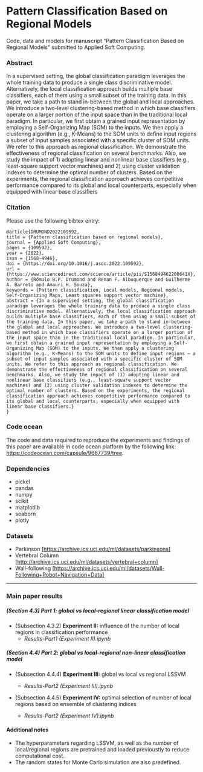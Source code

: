 # Pattern Classification Based on Regional Models

Code, data and models for manuscript "Pattern Classification Based on Regional Models" submitted to Applied Soft Computing.

### Abstract
In a supervised setting, the global classification paradigm leverages the whole training
data to produce a single class discriminative model. Alternatively, the local
classification approach builds multiple base classifiers, each of them using a small
subset of the training data. In this paper, we take a path to stand in-between the global
and local approaches. We introduce a two-level clustering-based method in which
base classifiers operate on a larger portion of the input space than in the traditional
local paradigm. In particular, we first obtain a grained input representation by
employing a Self-Organizing Map (SOM) to the inputs. We then apply a clustering
algorithm (e.g., K-Means) to the SOM units to define input regions a subset of input
samples associated with a specific cluster of SOM units. We refer to this approach as
regional classification. We demonstrate the effectiveness of regional classification on
several benchmarks. Also, we study the impact of 1) adopting linear and nonlinear
base classifiers (e.g., least-square support vector machines) and 2) using cluster
validation indexes to determine the optimal number of clusters. Based on the
experiments, the regional classification approach achieves competitive performance
compared to its global and local counterparts, especially when equipped with linear
base classifiers

### Citation
Please use the following bibtex entry:
```
@article{DRUMOND2022109592,
title = {Pattern classification based on regional models},
journal = {Applied Soft Computing},
pages = {109592},
year = {2022},
issn = {1568-4946},
doi = {https://doi.org/10.1016/j.asoc.2022.109592},
url = {https://www.sciencedirect.com/science/article/pii/S156849462200641X},
author = {Rômulo B.P. Drumond and Renan F. Albuquerque and Guilherme A. Barreto and Amauri H. Souza},
keywords = {Pattern classification, Local models, Regional models, Self-Organizing Maps, Least squares support vector machine},
abstract = {In a supervised setting, the global classification paradigm leverages the whole training data to produce a single class discriminative model. Alternatively, the local classification approach builds multiple base classifiers, each of them using a small subset of the training data. In this paper, we take a path to stand in-between the global and local approaches. We introduce a two-level clustering-based method in which base classifiers operate on a larger portion of the input space than in the traditional local paradigm. In particular, we first obtain a grained input representation by employing a Self-Organizing Map (SOM) to the inputs. We then apply a clustering algorithm (e.g., K-Means) to the SOM units to define input regions — a subset of input samples associated with a specific cluster of SOM units. We refer to this approach as regional classification. We demonstrate the effectiveness of regional classification on several benchmarks. Also, we study the impact of (1) adopting linear and nonlinear base classifiers (e.g., least-square support vector machines) and (2) using cluster validation indexes to determine the optimal number of clusters. Based on the experiments, the regional classification approach achieves competitive performance compared to its global and local counterparts, especially when equipped with linear base classifiers.}
}
```

### Code ocean
The code and data required to reproduce the experiments and findings of this paper are available in code ocean platform 
by the following link: https://codeocean.com/capsule/9667739/tree.

### Dependencies

- pickel
- pandas
- numpy
- scikit
- matplotlib
- seaborn
- plotly

### Datasets

- Parkinson [https://archive.ics.uci.edu/ml/datasets/parkinsons]
- Vertebral Column [http://archive.ics.uci.edu/ml/datasets/vertebral+column]
- Wall-following [https://archive.ics.uci.edu/ml/datasets/Wall-Following+Robot+Navigation+Data]

<hr>

### Main paper results

##### (Section 4.3) Part 1: global vs local-regional linear classification model
 - (Subsection 4.3.2) **Experiment II:** influence of the number of local regions in classification performance 
   - *Results-Part1 (Experiment II).ipynb*

##### (Section 4.4) Part 2: global vs local-regional non-linear classification model
- (Subsection 4.4.4) **Experiment III:** global vs local vs regional LSSVM <br/> 
  - *Results-Part2 (Experiment III).ipynb*


- (Subsection 4.4.5) **Experiment IV:** optimal selection of number of local regions based on ensemble of clustering indices
  - *Results-Part2 (Experiment IV).ipynb*
  
#### Additional notes

<ul>
    <li>The hyperparameters regarding LSSVM, as well as the number of local/regional regions are pretrained and loaded previoustly to reduce computational cost.</li>
    <li>The random states for Monte Carlo simulation are also predefined.</li>
</ul>

<!---
| (Subsection 4.3.1) **Experiment I:** global vs regional LSC-LBF <br/>  *<ul><li>Results-Part2 (Experiment IV).ipynb</li></ul>*             | <ul><li>Table 3</li><li>Figures 5 and 6</li></ul> |

-->